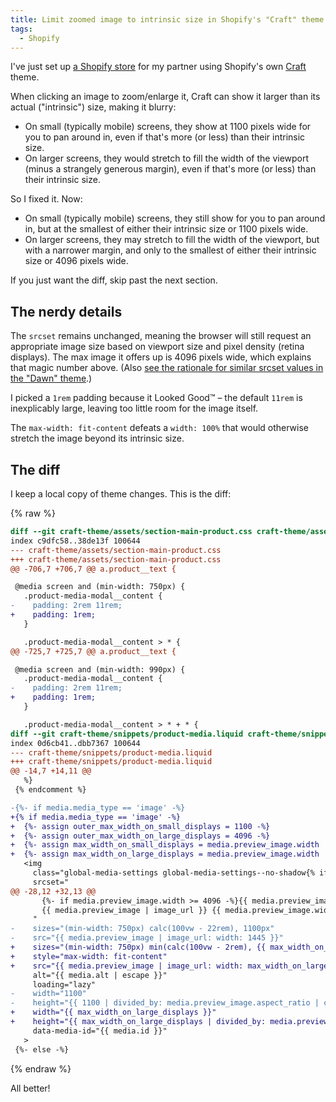 ```yaml
---
title: Limit zoomed image to intrinsic size in Shopify's "Craft" theme
tags:
  - Shopify
---
```


I've just set up [a Shopify store](https://johannaost.com) for my partner using Shopify's own [Craft](https://themes.shopify.com/themes/craft) theme.

When clicking an image to zoom/enlarge it, Craft can show it larger than its actual ("intrinsic") size, making it blurry:
- On small (typically mobile) screens, they show at 1100 pixels wide for you to pan around in, even if that's more (or less) than their intrinsic size.
- On larger screens, they would stretch to fill the width of the viewport (minus a strangely generous margin), even if that's more (or less) than their intrinsic size.

So I fixed it. Now:

- On small (typically mobile) screens, they still show for you to pan around in, but at the smallest of either their intrinsic size or 1100 pixels wide.
- On larger screens, they may stretch to fill the width of the viewport, but with a narrower margin, and only to the smallest of either their intrinsic size or 4096 pixels wide.

If you just want the diff, skip past the next section.

## The nerdy details

The `srcset` remains unchanged, meaning the browser will still request an appropriate image size based on viewport size and pixel density (retina displays). The max image it offers up is 4096 pixels wide, which explains that magic number above. (Also [see the rationale for similar srcset values in the "Dawn" theme](https://github.com/Shopify/dawn/pull/668#issuecomment-975832897).)

I picked a `1rem` padding because it Looked Good™ – the default `11rem` is inexplicably large, leaving too little room for the image itself.

The `max-width: fit-content` defeats a `width: 100%` that would otherwise stretch the image beyond its intrinsic size.

## The diff

I keep a local copy of theme changes. This is the diff:

{% raw %}
``` diff
diff --git craft-theme/assets/section-main-product.css craft-theme/assets/section-main-product.css
index c9dfc58..38de13f 100644
--- craft-theme/assets/section-main-product.css
+++ craft-theme/assets/section-main-product.css
@@ -706,7 +706,7 @@ a.product__text {

 @media screen and (min-width: 750px) {
   .product-media-modal__content {
-    padding: 2rem 11rem;
+    padding: 1rem;
   }

   .product-media-modal__content > * {
@@ -725,7 +725,7 @@ a.product__text {

 @media screen and (min-width: 990px) {
   .product-media-modal__content {
-    padding: 2rem 11rem;
+    padding: 1rem;
   }

   .product-media-modal__content > * + * {
diff --git craft-theme/snippets/product-media.liquid craft-theme/snippets/product-media.liquid
index 0d6cb41..dbb7367 100644
--- craft-theme/snippets/product-media.liquid
+++ craft-theme/snippets/product-media.liquid
@@ -14,7 +14,11 @@
   %}
 {% endcomment %}

-{%- if media.media_type == 'image' -%}
+{% if media.media_type == 'image' -%}
+  {%- assign outer_max_width_on_small_displays = 1100 -%}
+  {%- assign outer_max_width_on_large_displays = 4096 -%}
+  {%- assign max_width_on_small_displays = media.preview_image.width | at_most: outer_max_width_on_small_displays -%}
+  {%- assign max_width_on_large_displays = media.preview_image.width | at_most: outer_max_width_on_large_displays -%}
   <img
     class="global-media-settings global-media-settings--no-shadow{% if variant_image %} product__media-item--variant{% endif %}"
     srcset="
@@ -28,12 +32,13 @@
       {%- if media.preview_image.width >= 4096 -%}{{ media.preview_image | image_url: width: 4096 }} 4096w,{%- endif -%}
       {{ media.preview_image | image_url }} {{ media.preview_image.width }}w
     "
-    sizes="(min-width: 750px) calc(100vw - 22rem), 1100px"
-    src="{{ media.preview_image | image_url: width: 1445 }}"
+    sizes="(min-width: 750px) min(calc(100vw - 2rem), {{ max_width_on_large_displays }}px), {{ max_width_on_small_displays }}px"
+    style="max-width: fit-content"
+    src="{{ media.preview_image | image_url: width: max_width_on_large_displays }}"
     alt="{{ media.alt | escape }}"
     loading="lazy"
-    width="1100"
-    height="{{ 1100 | divided_by: media.preview_image.aspect_ratio | ceil }}"
+    width="{{ max_width_on_large_displays }}"
+    height="{{ max_width_on_large_displays | divided_by: media.preview_image.aspect_ratio | ceil }}"
     data-media-id="{{ media.id }}"
   >
 {%- else -%}
```
{% endraw %}

All better!
